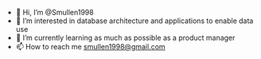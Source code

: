 - 👋 Hi, I’m @Smullen1998
- 👀 I’m interested in database architecture and applications to enable data use
- 🌱 I’m currently learning as much as possible as a product manager 
- 📫 How to reach me smullen1998@gmail.com

<!---
Smullen1998/Smullen1998 is a ✨ special ✨ repository because its `README.md` (this file) appears on your GitHub profile.
You can click the Preview link to take a look at your changes.
--->
